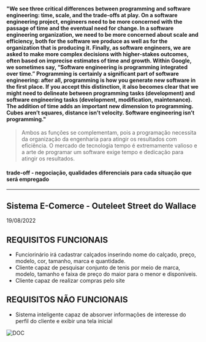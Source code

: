 #### "We see three critical differences between programming and software engineering: time, scale, and the trade-offs at play. On a software engineering project, engineers need to be more concerned with the passage of time and the eventual need for change. In a software engineering organization, we need to be more concerned about scale and efficiency, both for the software we produce as well as for the organization that is producing it. Finally, as software engineers, we are asked to make more complex decisions with higher-stakes outcomes, often based on imprecise estimates of time and growth. Within Google, we sometimes say, “Software engineering is programming integrated over time.” Programming is certainly a significant part of software engineering: after all, programming is how you generate new software in the first place. If you accept this distinction, it also becomes clear that we might need to delineate between programming tasks (development) and software engineering tasks (development, modification, maintenance). The addition of time adds an important new dimension to programming. Cubes aren’t squares, distance isn’t velocity. Software engineering isn’t programming."

> Ambos as funções se complementam, pois a programação necessita da organização da engenharia para atingir os resultados com eficiência. O mercado de tecnologia tempo é extremamente valioso e a arte de programar um software exige tempo e dedicação para atingir os resultados.

#### trade-off - negociação, qualidades diferenciais para cada situação que será empregado

-------------------------------------------------------------------------------------------------------------------------------------------------------------------------

## Sistema E-Comerce - Outeleet Street do Wallace

19/08/2022


## REQUISITOS FUNCIONAIS  

- Funciorinário irá cadastrar calçados inserindo nome do calçado, preço, modelo, cor, tamanho, marca e quantidade.
- Cliente capaz de pesquisar conjunto de tenis por meio de marca, modelo, tamanho e faixa de preço do maior para o menor e disponiveis.
- Cliente capaz de realizar compras pelo site

## REQUISITOS NÃO FUNCIONAIS

- Sistema inteligente capaz de absorver informações de interesse do perfil do cliente e exibir una tela inicial 

![DOC](https://user-images.githubusercontent.com/101594950/186282315-a66c7f78-42d9-4874-86ca-de9b2616d6e3.png)

